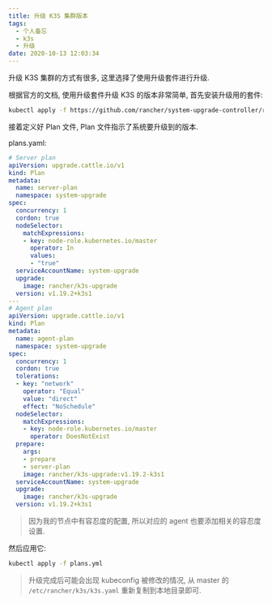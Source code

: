 ```yaml
---
title: 升级 K3S 集群版本
tags:
  - 个人备忘
  - k3s
  - 升级
date: 2020-10-13 12:03:34
---
```



升级 K3S 集群的方式有很多, 这里选择了使用升级套件进行升级.

<!-- more -->

根据官方的文档, 使用升级套件升级 K3S 的版本非常简单, 首先安装升级用的套件:

```bash
kubectl apply -f https://github.com/rancher/system-upgrade-controller/releases/download/v0.6.4/system-upgrade-controller.yaml
```

接着定义好 Plan 文件, Plan 文件指示了系统要升级到的版本.

plans.yaml:

```yaml
# Server plan
apiVersion: upgrade.cattle.io/v1
kind: Plan
metadata:
  name: server-plan
  namespace: system-upgrade
spec:
  concurrency: 1
  cordon: true
  nodeSelector:
    matchExpressions:
    - key: node-role.kubernetes.io/master
      operator: In
      values:
      - "true"
  serviceAccountName: system-upgrade
  upgrade:
    image: rancher/k3s-upgrade
  version: v1.19.2+k3s1
---
# Agent plan
apiVersion: upgrade.cattle.io/v1
kind: Plan
metadata:
  name: agent-plan
  namespace: system-upgrade
spec:
  concurrency: 1
  cordon: true
  tolerations:
  - key: "network"
    operator: "Equal"
    value: "direct"
    effect: "NoSchedule"
  nodeSelector:
    matchExpressions:
    - key: node-role.kubernetes.io/master
      operator: DoesNotExist
  prepare:
    args:
    - prepare
    - server-plan
    image: rancher/k3s-upgrade:v1.19.2-k3s1
  serviceAccountName: system-upgrade
  upgrade:
    image: rancher/k3s-upgrade
  version: v1.19.2+k3s1
```

> 因为我的节点中有容忍度的配置, 所以对应的 agent 也要添加相关的容忍度设置.

然后应用它:

```bash
kubectl apply -f plans.yml
```

> 升级完成后可能会出现 kubeconfig 被修改的情况, 从 master 的 ```/etc/rancher/k3s/k3s.yaml``` 重新复制到本地目录即可.